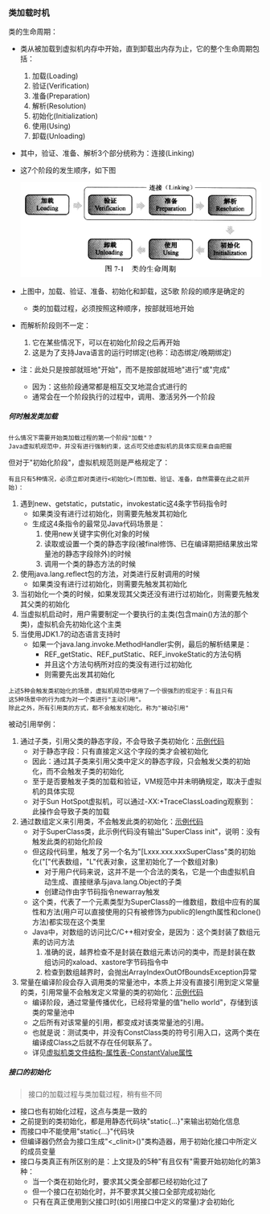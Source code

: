 ### 类加载时机

类的生命周期：
* 类从被加载到虚拟机内存中开始，直到卸载出内存为止，它的整个生命周期包括：
    1. 加载(Loading)
    2. 验证(Verification)
    3. 准备(Preparation)
    4. 解析(Resolution)
    5. 初始化(Initialization)
    6. 使用(Using)
    7. 卸载(Unloading)
* 其中，验证、准备、解析3个部分统称为：连接(Linking)
* 这7个阶段的发生顺序，如下图

    ![类的声明周期](img/ClassLifecycle.png)
* 上图中，加载、验证、准备、初始化和卸载，这5歌 阶段的顺序是确定的
    * 类的加载过程，必须按照这种顺序，按部就班地开始
* 而解析阶段则不一定：
    1. 它在某些情况下，可以在初始化阶段之后再开始
    2. 这是为了支持Java语言的运行时绑定(也称：动态绑定/晚期绑定)
* 注：此处只是按部就班地"开始"，而不是按部就班地"进行"或"完成"
    * 因为：这些阶段通常都是相互交叉地混合式进行的
    * 通常会在一个阶段执行的过程中，调用、激活另外一个阶段

##### 何时触发类加载
```
什么情况下需要开始类加载过程的第一个阶段"加载"？
Java虚拟机规范中，并没有进行强制约束，这点可交给虚拟机的具体实现来自由把握
```

但对于"初始化阶段"，虚拟机规范则是严格规定了：
```
有且只有5种情况，必须立即对类进行<初始化>(而加载、验证、准备，自然需要在此之前开始)：
```
1. 遇到new、getstatic，putstatic，invokestatic这4条字节码指令时
    * 如果类没有进行过初始化，则需要先触发其初始化
    * 生成这4条指令的最常见Java代码场景是：
        1. 使用new关键字实例化对象的时候
        2. 读取或设置一个类的静态字段(被final修饰、已在编译期把结果放出常量池的静态字段除外)的时候
        3. 调用一个类的静态方法的时候
2. 使用java.lang.reflect包的方法，对类进行反射调用的时候
    * 如果类没有进行过初始化，则需要先触发其初始化
3. 当初始化一个类的时候，如果发现其父类还没有进行过初始化，则需要先触发其父类的初始化
4. 当虚拟机启动时，用户需要制定一个要执行的主类(包含main()方法的那个类)，虚拟机会先初始化这个主类
5. 当使用JDK1.7的动态语言支持时
    * 如果一个java.lang.invoke.MethodHandler实例，最后的解析结果是：
        * REF_getStatic、REF_putStatic、REF_invokeStatic的方法句柄
        * 并且这个方法句柄所对应的类没有进行过初始化
        * 则需要先出发其初始化

```
上述5种会触发类初始化的场景，虚拟机规范中使用了一个很强烈的现定于：有且只有
这5种场景中的行为成为对一个类进行"主动引用"。
除此之外，所有引用类的方式，都不会触发初始化，称为"被动引用"
```
被动引用举例：
1. 通过子类，引用父类的静态字段，不会导致子类初始化：[示例代码](../../../../TutorialCodeSample/src/main/java/com/xcstasy/tutorial/jvm/classloading/NotInitAccessingStaticInSuperClass.java)
    * 对于静态字段：只有直接定义这个字段的类才会被初始化
    * 因此：通过其子类来引用父类中定义的静态字段，只会触发父类的初始化，而不会触发子类的初始化
    * 至于是否要触发子类的加载和验证，VM规范中并未明确规定，取决于虚拟机的具体实现
    * 对于Sun HotSpot虚拟机，可以通过-XX:+TraceClassLoading观察到：此操作会导致子类的加载
2. 通过数组定义来引用类，不会触发此类的初始化：[示例代码](../../../../TutorialCodeSample/src/main/java/com/xcstasy/tutorial/jvm/classloading/NotInitDefiningArray.java)
    * 对于SuperClass类，此示例代码没有输出"SuperClass init"，说明：没有触发此类的初始化阶段
    * 但这段代码里，触发了另一个名为"[Lxxx.xxx.xxxSuperClass"类的初始化("["代表数组，"L"代表对象，这里初始化了一个数组对象)
        * 对于用户代码来说，这并不是一个合法的类名，它是一个由虚拟机自动生成、直接继承与java.lang.Object的子类
        * 创建动作由字节码指令newarray触发
    * 这个类，代表了一个元素类型为SuperClass的一维数组，数组中应有的属性和方法(用户可以直接使用的只有被修饰为public的length属性和clone()方法)都实现在这个类里
    * Java中，对数组的访问比C/C++相对安全，是因为：这个类封装了数组元素的访问方法
        1. 准确的说，越界检查不是封装在数组元素访问的类中，而是封装在数组访问的xaload、xastore字节码指令中
        2. 检查到数组越界时，会抛出ArrayIndexOutOfBoundsException异常
3. 常量在编译阶段会存入调用类的常量池中，本质上并没有直接引用到定义常量的类，引用常量不会触发定义常量的类的初始化：[示例代码](../../../../TutorialCodeSample/src/main/java/com/xcstasy/tutorial/jvm/classloading/NotInitConstantValue.java)
    * 编译阶段，通过常量传播优化，已经将常量的值"hello world"，存储到该类的常量池中
    * 之后所有对该常量的引用，都变成对该类常量池的引用。
    * 也就是说：测试类中，并没有ConstClass类的符号引用入口，这两个类在编译成Class之后就不存在任何联系了。
    * 详见[虚拟机类文件结构-属性表-ConstantValue属性](../ClassFileStructure/CFS_AttributeList.md)

##### 接口的初始化

> 接口的加载过程与类加载过程，稍有些不同

* 接口也有初始化过程，这点与类是一致的
* 之前提到的类初始化，都是用静态代码块"static{...}"来输出初始化信息
* 而接口中不能使用"static{...}"代码块
* 但编译器仍然会为接口生成"<_clinit>()"类构造器，用于初始化接口中所定义的成员变量
* 接口与类真正有所区别的是：上文提及的5种"有且仅有"需要开始初始化的第3种：
    * 当一个类在初始化时，要求其父类全部都已经初始化过了
    * 但一个接口在初始化时，并不要求其父接口全部完成初始化
    * 只有在真正使用到父接口时(如引用接口中定义的常量)才会初始化